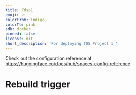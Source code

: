 ```yaml
---
title: Tdsp1
emoji: 📈
colorFrom: indigo
colorTo: pink
sdk: docker
pinned: false
license: mit
short_description: 'For deploying TDS Project 1 '
---
```


Check out the configuration reference at https://huggingface.co/docs/hub/spaces-config-reference
# Rebuild trigger
